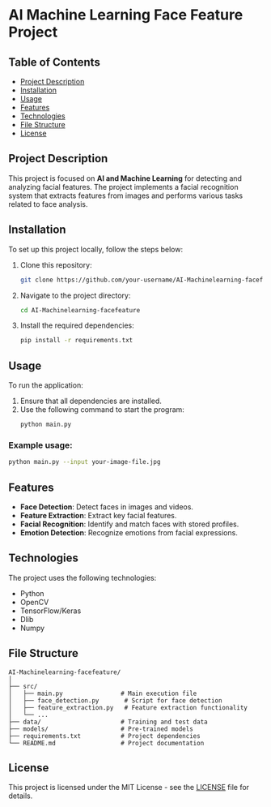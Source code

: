 # AI Machine Learning Face Feature Project

## Table of Contents
- [Project Description](#project-description)
- [Installation](#installation)
- [Usage](#usage)
- [Features](#features)
- [Technologies](#technologies)
- [File Structure](#file-structure)
- [License](#license)

## Project Description
This project is focused on **AI and Machine Learning** for detecting and analyzing facial features. The project implements a facial recognition system that extracts features from images and performs various tasks related to face analysis.

## Installation
To set up this project locally, follow the steps below:

1. Clone this repository:
    ```bash
    git clone https://github.com/your-username/AI-Machinelearning-facefeature.git
    ```
2. Navigate to the project directory:
    ```bash
    cd AI-Machinelearning-facefeature
    ```
3. Install the required dependencies:
    ```bash
    pip install -r requirements.txt
    ```

## Usage
To run the application:

1. Ensure that all dependencies are installed.
2. Use the following command to start the program:
    ```bash
    python main.py
    ```

### Example usage:
```bash
python main.py --input your-image-file.jpg
```

## Features
- **Face Detection**: Detect faces in images and videos.
- **Feature Extraction**: Extract key facial features.
- **Facial Recognition**: Identify and match faces with stored profiles.
- **Emotion Detection**: Recognize emotions from facial expressions.
  
## Technologies
The project uses the following technologies:
- Python
- OpenCV
- TensorFlow/Keras
- Dlib
- Numpy

## File Structure
```
AI-Machinelearning-facefeature/
│
├── src/
│   ├── main.py                # Main execution file
│   ├── face_detection.py       # Script for face detection
│   ├── feature_extraction.py   # Feature extraction functionality
│   └── ...
├── data/                      # Training and test data
├── models/                    # Pre-trained models
├── requirements.txt           # Project dependencies
└── README.md                  # Project documentation
```


## License
This project is licensed under the MIT License - see the [LICENSE](LICENSE) file for details.
